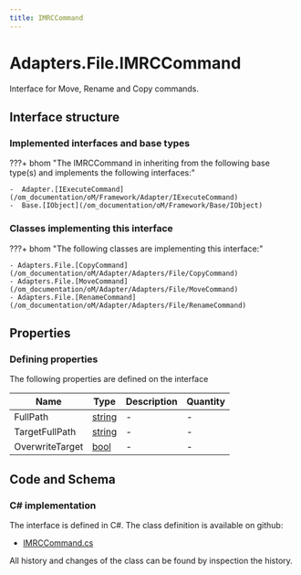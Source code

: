 ```yaml
---
title: IMRCCommand
---
```


# Adapters.File.IMRCCommand

Interface for Move, Rename and Copy commands.

## Interface structure

### Implemented interfaces and base types

???+ bhom "The IMRCCommand in inheriting from the following base type(s) and implements the following interfaces:"

    -  Adapter.[IExecuteCommand](/om_documentation/oM/Framework/Adapter/IExecuteCommand)
    -  Base.[IObject](/om_documentation/oM/Framework/Base/IObject)


### Classes implementing this interface

???+ bhom "The following classes are implementing this interface:"

    - Adapters.File.[CopyCommand](/om_documentation/oM/Adapter/Adapters/File/CopyCommand)
    - Adapters.File.[MoveCommand](/om_documentation/oM/Adapter/Adapters/File/MoveCommand)
    - Adapters.File.[RenameCommand](/om_documentation/oM/Adapter/Adapters/File/RenameCommand)


## Properties



### Defining properties

The following properties are defined on the interface

| Name             | Type             | Description      | Quantity         |
|------------------|------------------|------------------|------------------|
| FullPath | [string](https://learn.microsoft.com/en-us/dotnet/api/System.String?view=netstandard-2.0) | - | - |
| TargetFullPath | [string](https://learn.microsoft.com/en-us/dotnet/api/System.String?view=netstandard-2.0) | - | - |
| OverwriteTarget | [bool](https://learn.microsoft.com/en-us/dotnet/api/System.Boolean?view=netstandard-2.0) | - | - |


## Code and Schema

### C# implementation

The interface is defined in C#. The class definition is available on github:

- [IMRCCommand.cs](https://github.com/BHoM/File_Toolkit/blob/develop/File_oM/Commands/IMRCCommand.cs)

All history and changes of the class can be found by inspection the history.
